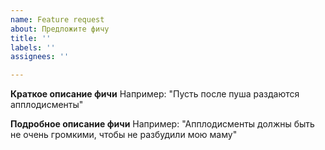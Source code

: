 ```yaml
---
name: Feature request
about: Предложите фичу
title: ''
labels: ''
assignees: ''

---
```


**Краткое описание фичи**
Например: "Пусть после пуша раздаются апплодисменты" 

**Подробное описание фичи**
Например: "Апплодисменты должны быть не очень громкими, чтобы не разбудили мою маму"
